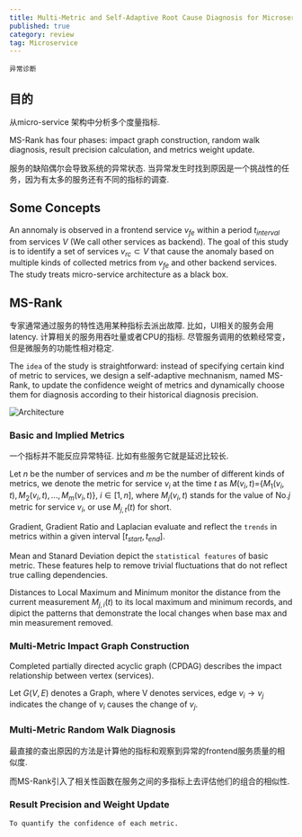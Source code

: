 ```yaml
---
title: Multi-Metric and Self-Adaptive Root Cause Diagnosis for Microservice Application
published: true
category: review
tag: Microservice
---
```


`异常诊断`

## 目的

从micro-service 架构中分析多个度量指标.

MS-Rank has four phases: impact graph construction, random walk diagnosis, result precision calculation, and metrics weight update.

服务的缺陷偶尔会导致系统的异常状态. 当异常发生时找到原因是一个挑战性的任务，因为有太多的服务还有不同的指标的调查.


## Some Concepts 

An annomaly is observed in a frontend service $v_{fe}$ within a period $t_{interval}$ from services $V$ (We call other services as backend). The goal of this study is to identify a set of services $v_{rc} \subset V$ that cause the anomaly based on multiple kinds of collected metrics from $v_{fe}$ and other backend services. The study treats micro-service architecture as a black box.

## MS-Rank

专家通常通过服务的特性选用某种指标去派出故障. 比如，UI相关的服务会用latency. 计算相关的服务用吞吐量或者CPU的指标. 尽管服务调用的依赖经常变，但是微服务的功能性相对稳定.

The `idea` of the study is straightforward: instead of specifying certain kind of metric to services, we design a self-adaptive mechnanism, named MS-Rank, to update the confidence weight of metrics and dynamically choose them for diagnosis according to their historical diagnosis precision.

![Architecture](http://plusnet.cn/assets/include/Multi-Metric.jpg)

### Basic and Implied Metrics

一个指标并不能反应异常特征. 比如有些服务它就是延迟比较长.

Let $n$ be the number of services and $m$ be the number of different kinds of metrics, we denote the metric for service $v_i$ at the time $t$ as $M(v_i, t)=${$M_1(v_i, t), M_2(v_i, t), ..., M_m(v_i, t)$}, $i\in [1, n]$, where $M_j(v_i, t)$ stands for the value of No.$j$ metric for service $v_i$, or use $M_{j,t}(t)$ for short.

Gradient, Gradient Ratio and Laplacian evaluate and reflect the `trends` in metrics within a given interval [$t_{start}, t_{end}$]. 

Mean and Stanard Deviation depict the `statistical features` of basic metric. These features help to remove trivial fluctuations that do not reflect true calling dependencies.

Distances to Local Maximum and Minimum monitor the distance from the current measurement $M_{j,i}(t)$ to its local maximum and minimum records, and dipict the patterns that demonstrate the local changes when base max and min measurement removed.

### Multi-Metric Impact Graph Construction

Completed partially directed acyclic graph (CPDAG) describes the impact relationship between vertex (services). 

Let $G(V, E)$ denotes a Graph, where V denotes services, edge $v_i \to v_j$ indicates the change of $v_i$ causes the change of $v_j$. 

### Multi-Metric Random Walk Diagnosis

最直接的查出原因的方法是计算他的指标和观察到异常的frontend服务质量的相似度.

而MS-Rank引入了相关性函数在服务之间的多指标上去评估他们的组合的相似性.


### Result Precision and Weight Update

`To quantify the confidence of each metric.`


